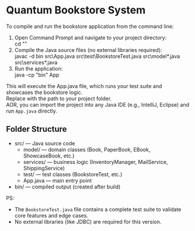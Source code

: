 Quantum Bookstore System
=========================



To compile and run the bookstore application from the command line:

1. Open Command Prompt and navigate to your project directory:  
   cd "<your-project-directory>"
2. Compile the Java source files (no external libraries required):  
   javac -d bin src\App.java src\test\BookstoreTest.java src\model\*.java src\services\*.java
3. Run the application:  
   java -cp "bin" App

This will execute the App.java file, which runs your test suite and showcases the bookstore logic.  
Replace <your-project-directory> with the path to your project folder.  
AOR, you can import the project into any Java IDE (e.g., IntelliJ, Eclipse) and run `App.java` directly.


Folder Structure
----------------
- src/ — Java source code
  - model/     — domain classes (Book, PaperBook, EBook, ShowcaseBook, etc.)
  - services/  — business logic (InventoryManager, MailService, ShippingService)
  - test/      — test classes (BookstoreTest, etc.)
  - App.java   — main entry point
- bin/ — compiled output (created after build)

PS:
- The `BookstoreTest.java` file contains a complete test suite to validate core features and edge cases.  
- No external libraries (like JDBC) are required for this version.  

